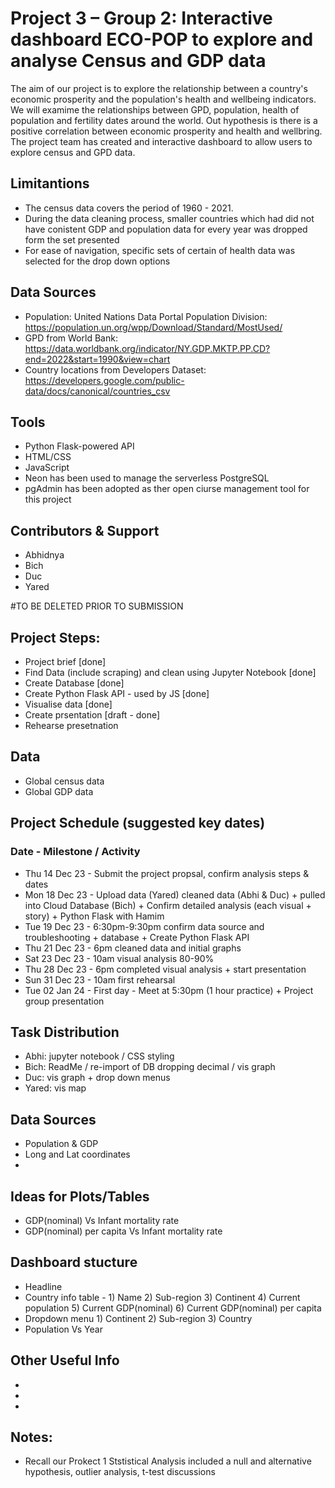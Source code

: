 # Project 3 – Group 2: Interactive dashboard ECO-POP to explore and analyse Census and GDP data
The aim of our project is to explore the relationship between a country's economic prosperity and the population's health and wellbeing indicators. We will examime the relationships between GPD, population, 
health of population and fertility dates around the world. Out hypothesis is there is a positive correlation between economic prosperity and health and wellbring.
The project team has created and interactive dashboard to allow users to explore census and GPD data.

## Limitantions
- The census data covers the period of 1960 - 2021.
- During the data cleaning process, smaller countries which had did not have conistent GDP and population data for every year was dropped form the set presented
- For ease of navigation, specific sets of certain of health data was selected for the drop down options

## Data Sources
- Population: United Nations Data Portal Population Division: https://population.un.org/wpp/Download/Standard/MostUsed/ 
- GPD from World Bank: https://data.worldbank.org/indicator/NY.GDP.MKTP.PP.CD?end=2022&start=1990&view=chart 
- Country locations from Developers Dataset: https://developers.google.com/public-data/docs/canonical/countries_csv  

## Tools
- Python Flask-powered API
- HTML/CSS
- JavaScript
- Neon has been used to manage the serverless PostgreSQL
- pgAdmin has been adopted as ther open ciurse management tool for this project

## Contributors & Support
- Abhidnya
- Bich
- Duc
- Yared

#TO BE DELETED PRIOR TO SUBMISSION
## Project Steps:
- Project brief [done]
- Find Data (include scraping) and clean using Jupyter Notebook [done]
- Create Database [done]
- Create Python Flask API - used by JS [done]
- Visualise data [done]
- Create prsentation [draft - done]
- Rehearse presetnation

## Data
- Global census data
- Global GDP data

## Project Schedule (suggested key dates)
### Date - Milestone / Activity
- Thu 14 Dec 23 - Submit the project propsal, confirm analysis steps & dates
- Mon 18 Dec 23 - Upload data (Yared) cleaned data (Abhi & Duc) + pulled into Cloud Database (Bich) + Confirm detailed analysis (each visual + story) + Python Flask with Hamim
- Tue 19 Dec 23 - 6:30pm-9:30pm confirm data source and troubleshooting + database + Create Python Flask API 
- Thu 21 Dec 23 - 6pm cleaned data and initial graphs
- Sat 23 Dec 23 - 10am visual analysis 80-90%
- Thu 28 Dec 23 - 6pm completed visual analysis + start presentation 
- Sun 31 Dec 23 - 10am first rehearsal 
- Tue 02 Jan 24 - First day - Meet at 5:30pm (1 hour practice) + Project group presentation


## Task Distribution
- Abhi: jupyter notebook / CSS styling 
- Bich: ReadMe / re-import of DB dropping decimal / vis graph
- Duc: vis graph + drop down menus
- Yared: vis map


## Data Sources
- Population & GDP
- Long and Lat coordinates
- 

## Ideas for Plots/Tables
- GDP(nominal) Vs Infant mortality rate
- GDP(nominal) per capita Vs Infant mortality rate

## Dashboard stucture
- Headline
- Country info table - 1) Name 2) Sub-region 3) Continent 4) Current population 5) Current GDP(nominal) 6) Current GDP(nominal) per capita
- Dropdown menu 1) Continent 2) Sub-region 3) Country
- Population Vs Year

## Other Useful Info
- 
-
-

## Notes:
- Recall our Prokect 1 Ststistical Analysis included a null and alternative hypothesis, outlier analysis, t-test discussions
